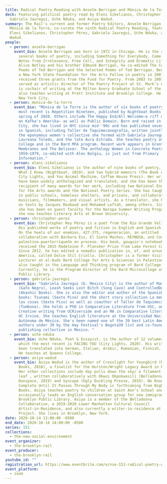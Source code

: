 ```yaml
---
title: Radical Poetry Reading with Anselm Berrigan and Mónica de la Torre
deck: Featuring political poetry read by Eleni Sikelianos, Christopher Pérez,
  Gabriela Jauregui, Uche Nduka, and Asiya Wadud.
summary: The Rail's current and former Poetry Editors, Anselm Berrigan and
  Mónica de la Torre, co-curate the ninth Radical Poetry Reading, featuring
  Eleni Sikelianos, Christopher Pérez, Gabriela Jauregui, Uche Nduka, and Asiya
  Wadud.
people:
  - person: anselm-berrigan
    event_bio: Anselm Berrigan was born in 1972 in Chicago. He is the author of
      several books of poetry, including Something for Everybody, Come in Alone,
      Notes from Irrelevance, Free Cell, and Integrity and Dramatic Life. With
      Alice Notley and his brother Edmund Berrigan, he co-edited The Collected
      Poems of Ted Berrigan and the Selected Poems of Ted Berrigan. Berrigan was
      a New York State Foundation for the Arts Fellow in poetry in 2007 and has
      received three grants from the Fund for Poetry. From 2003 to 2007, he
      served as artistic director of The Poetry Project at St. Mark’s Church. He
      is cochair of writing at the Milton Avery Graduate School of the Arts and
      also teaches writing at Pratt Institute and Brooklyn College. He lives in
      New York City.
  - person: monica-de-la-torre
    event_bio: "Mónica de la Torre is the author of six books of poetry of which the
      most recent is Repetition Nineteen, published by Nightboat Books in the
      spring of 2020. Others include The Happy End/All Welcome—a riff on a riff
      on Kafka's Amerika— as well as Public Domain. Born and raised in Mexico
      City, she has lived in NYC since mid-'90s and has published several books
      in Spanish, including Taller de Taquimecanografía, written jointly with
      the eponymous women's collective she formed with Gabriela Jauregui,
      Laureana Toledo, and the late Aura Estrada. She teaches poetry at Brooklyn
      College and in the Bard MFA program. Recent work appears in Granta 151:
      Membranes and The Believer. The anthology Women in Concrete Poetry
      1959–1979, co-edited with Alex Balgiu, is just out from Primary
      Information."
  - person: eleni-sikelianos
    event_bio: Eleni Sikelianos is the author of nine books of poetry, most recently
      What I Knew (Nightboat, 2019), and two hybrid memoirs (The Book of Jon,
      City Lights, and You Animal Machine, Coffee House Press). Her writings
      have been widely anthologized and translated, and she has been the happy
      recipient of many awards for her work, including two National Endowment
      for the Arts awards and the National Poetry Series. She has taught poetry
      in public schools, homeless shelters, and prisons, and collaborated with
      musicians, filmmakers, and visual artists. As a translator, she has worked
      on texts by Jacques Roubaud and Mohamed Leftah, among others. Since 1998,
      she has been on guest faculty for the Naropa Summer Writing Program, and
      she now teaches Literary Arts at Brown University.
  - person: christopher-perez
    event_bio: Christopher Rey Pérez is a poet from the Rio Grande Valley of Texas.
      His published works of poetry and fiction in English and Spanish include
      On the heels of our enemies, 427-375, regeneración, an untitled
      collaboration with Barbara Ess, El Siete Machos, REYNOSA, and Compendio
      palestino-puertorriqueño en proceso. His book, gauguin's notebook,
      received the 2015 Madeleine P. Plonsker Prize from Lake Forest College.
      Since 2012, he has edited a nomadic publication in, of, and around Latin
      America, called Dolce Stil Criollo. Christopher is a former Visiting
      Lecturer at al-Quds Bard College for Arts & Sciences in Palestine. He has
      also taught in the Language and Thinking program of Bard College.
      Currently, he is the Program Director of the Bard Microcollege at Brooklyn
      Public Library.
  - person: gabriela-jauregui
    event_bio: "Gabriela Jauregui (b. Mexico City) is the author of ManyFiestas
      (Gato Negro), Leash Seeks Lost Bitch (Song Cave) and ControlledDecay
      (Akashic Books). She is also the editor and author of the Spanish language
      books: Tsunami (Sexto Piso) and the short story collection La memoria de
      las cosas (Sexto Piso) as well as coauthor of Taller de Taquimecanografía
      (Tumbona). She holds a PhD in Comparative Literature from USC, an MFA in
      Creative writing from UCRiverside and an MA in Comparative literature from
      UC Irvine. She teaches English literature at the Universidad Nacional
      Autónoma de México. She's been named one of the 39 best Latin American
      authors under 39 by the Hay Festival's Bogota39 list and co-founded sur+
      publishing collective in Mexico. "
  - person: uche-nduka
    event_bio: Uche Nduka, Poet & Essayist, is the author of 12 volumes of poems of
      which the most recent is FACING YOU (City Lights, 2020). His writing has
      been translated into German, Italian, Arabic, Romanian, Finnish, French.
      He teaches at Queens College.
  - person: asiya-wadud
    event_bio: Asiya Wadud is the author of Crosslight for Youngbird (Nightboat
      Books, 2018), a finalist for the Hurston/Wright Legacy Award in Poetry.
      Her other collections include day pulls down the sky/ a filament in gold
      leaf , written collaboratively with Okwui Okpokwasili (Belladonna/
      Danspace, 2019) and Syncope (Ugly Duckling Presse, 2019). No Knowledge Is
      Complete Until It Passes Through My Body is forthcoming from Nightboat
      Books. Asiya teaches poetry to children at Saint Ann’s School and
      occasionally leads an English conversation group for new immigrants at the
      Brooklyn Public Library. Asiya is a member of the Belladonna
      Collaborative, a 2019-2020 Lower Manhattan Cultural Council
      Artist-in-Residence, and also currently a writer-in-residence at Danspace
      Project. She lives in Brooklyn, New York.
date: 2020-10-14 13:00:00 -0500
end_date: 2020-10-14 14:00:00 -0500
series: 151
collections:
  - the-new-social-environment
event_organizer:
  - the-brooklyn-rail
event_producer:
  - the-brooklyn-rail
youtube_id: ""
registration_url: https://www.eventbrite.com/e/nse-151-radical-poetry-with-anselm-berrigan-and-monica-de-la-torre-tickets-124636349677
event_platform:
  - zoom
---
```

